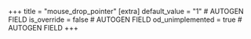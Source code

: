 +++
title = "mouse_drop_pointer"
[extra]
default_value = "1" # AUTOGEN FIELD
is_override = false # AUTOGEN FIELD
od_unimplemented = true # AUTOGEN FIELD
+++